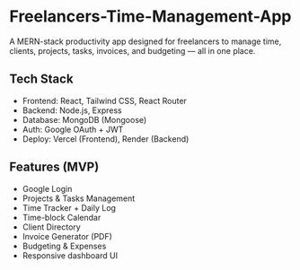 # Freelancers-Time-Management-App

A MERN-stack productivity app designed for freelancers to manage time, clients, projects, tasks, invoices, and budgeting — all in one place.

## Tech Stack

- Frontend: React, Tailwind CSS, React Router
- Backend: Node.js, Express
- Database: MongoDB (Mongoose)
- Auth: Google OAuth + JWT
- Deploy: Vercel (Frontend), Render (Backend)

## Features (MVP)

- Google Login
- Projects & Tasks Management
- Time Tracker + Daily Log
- Time-block Calendar
- Client Directory
- Invoice Generator (PDF)
- Budgeting & Expenses
- Responsive dashboard UI
